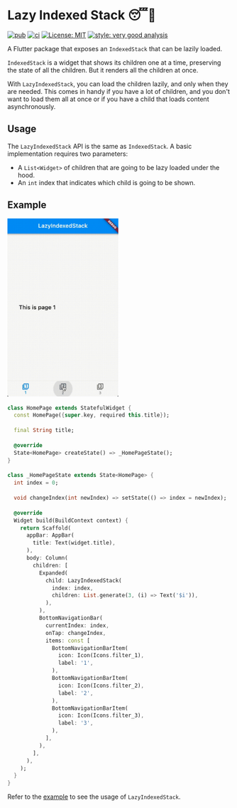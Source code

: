 # Lazy Indexed Stack 😴🥞

[![pub][pub_dev_badge]][pub_dev_link]
[![ci][ci_badge]][ci_link]
[![License: MIT][license_badge]][license_link]
[![style: very good analysis][very_good_analysis_badge]][very_good_analysis_link]

A Flutter package that exposes an `IndexedStack` that can be lazily loaded.

`IndexedStack` is a widget that shows its children one at a time, preserving the state of all the children. But it renders all the children at once.

With `LazyIndexedStack`, you can load the children lazily, and only when they are needed. This comes in handy if you have a lot of children, and you don't want to load them all at once or if you have a child that loads content asynchronously.

## Usage

The `LazyIndexedStack` API is the same as `IndexedStack`. A basic implementation requires two parameters:

- A `List<Widget>` of children that are going to be lazy loaded under the hood.
- An `int` index that indicates which child is going to be shown.

## Example

<a href="https://github.com/marcossevilla/lazy_indexed_stack/blob/main/example/lib/app.dart"><img src="https://raw.githubusercontent.com/marcossevilla/lazy_indexed_stack/main/art/flutter_lazy_indexed_stack.gif" height="400" width="250"/></a>

```dart
class HomePage extends StatefulWidget {
  const HomePage({super.key, required this.title});

  final String title;

  @override
  State<HomePage> createState() => _HomePageState();
}

class _HomePageState extends State<HomePage> {
  int index = 0;

  void changeIndex(int newIndex) => setState(() => index = newIndex);

  @override
  Widget build(BuildContext context) {
    return Scaffold(
      appBar: AppBar(
        title: Text(widget.title),
      ),
      body: Column(
        children: [
          Expanded(
            child: LazyIndexedStack(
              index: index,
              children: List.generate(3, (i) => Text('$i')),
            ),
          ),
          BottomNavigationBar(
            currentIndex: index,
            onTap: changeIndex,
            items: const [
              BottomNavigationBarItem(
                icon: Icon(Icons.filter_1),
                label: '1',
              ),
              BottomNavigationBarItem(
                icon: Icon(Icons.filter_2),
                label: '2',
              ),
              BottomNavigationBarItem(
                icon: Icon(Icons.filter_3),
                label: '3',
              ),
            ],
          ),
        ],
      ),
    );
  }
}
```

Refer to the [example][example_link] to see the usage of `LazyIndexedStack`.

[ci_badge]: https://github.com/marcossevilla/lazy_indexed_stack/workflows/lazy_indexed_stack/badge.svg
[ci_link]: https://github.com/marcossevilla/lazy_indexed_stack/actions/workflows/flutter_lazy_indexed_stack.yaml
[example_link]: https://github.com/marcossevilla/lazy_indexed_stack/blob/main/example/lib/app.dart
[license_badge]: https://img.shields.io/badge/license-MIT-blue.svg
[license_link]: https://opensource.org/licenses/MIT
[pub_dev_badge]: https://img.shields.io/pub/v/flutter_lazy_indexed_stack.svg
[pub_dev_link]: https://pub.dev/packages/flutter_lazy_indexed_stack
[very_good_analysis_badge]: https://img.shields.io/badge/style-very_good_analysis-B22C89.svg
[very_good_analysis_link]: https://pub.dev/packages/very_good_analysis
